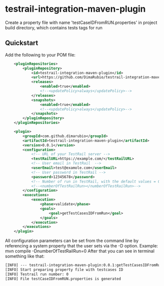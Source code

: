 testrail-integration-maven-plugin
============================

Create a property file with name 'testCaseIDFromRUN.properties' in project build directory, which contains tests tags for run

Quickstart
----------

Add the following to your POM file:
```xml
    <pluginRepositories>
        <pluginRepository>
            <id>testrail-integration-maven-plugin</id>
            <url>https://github.com/DimaRubio/testrail-integration-maven-plugin/raw/mvn-repo/</url>
            <releases>
                <enabled>true</enabled>
                <!--<updatePolicy>always</updatePolicy>-->
            </releases>
            <snapshots>
                <enabled>true</enabled>
                <!--<updatePolicy>always</updatePolicy>-->
            </snapshots>
        </pluginRepository>
    </pluginRepositories>
```  
```xml
    <plugin>
        <groupId>com.github.dimarubio</groupId>
        <artifactId>testrail-integration-maven-plugin</artifactId>
        <version>0.0.1</version>
        <configuration>
            <!-- URL of your TestRail server -->
            <testRailURL>https://example.com/</testRailURL>
            <!-- User email in TestRail  -->
            <userEmail>test@examole.com</userEmail>
            <!-- User password in TestRail -->
            <password>12345678</password>
            <!-- Number of run in TestRail, with the default values = 0 -->
            <!--<numberOfTestRailRun></numberOfTestRailRun>-->
        </configuration>
        <executions>
            <execution>
                <phase>validate</phase>
                <goals>
                    <goal>getTestCasesIDFromRun</goal>
                </goals>
            </execution>
        </executions>
    </plugin>
```
All configuration parameters can be set from the command line by referencing a system property that the user sets via the -D option.
Example: mvn compile -DnumberOfTestRailRun=0
After that you can see in terminal something like that:
```xml
[INFO] --- testrail-integration-maven-plugin:0.0.1:getTestCasesIDFromRun (default) @ vdr-tests ---
[INFO] Start preparing property file with testcases ID
[INFO] Testrail run number: 0
[INFO] File testCaseIDFromRUN.properties is generated
```

